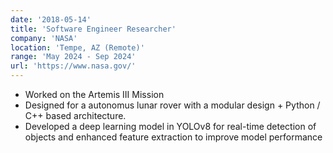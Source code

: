 ```yaml
---
date: '2018-05-14'
title: 'Software Engineer Researcher'
company: 'NASA'
location: 'Tempe, AZ (Remote)'
range: 'May 2024 - Sep 2024'
url: 'https://www.nasa.gov/'
---
```


- Worked on the Artemis III Mission
- Designed for a autonomus lunar rover with a modular design + Python / C++ based architecture.
- Developed a deep learning model in YOLOv8 for real-time detection of objects and enhanced feature extraction to improve model performance
